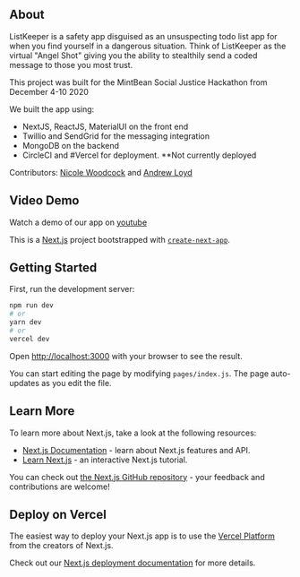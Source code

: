 ## About

ListKeeper is a safety app disguised as an unsuspecting todo list app for when you find yourself in a dangerous situation. Think of ListKeeper as the virtual "Angel Shot" giving you the ability to stealthily send a coded message to those you most trust.

This project was built for the MintBean Social Justice Hackathon from December 4-10 2020

We built the app using:

- NextJS, ReactJS, MaterialUI on the front end
- Twillio and SendGrid for the messaging integration
- MongoDB on the backend
- CircleCI and #Vercel for deployment. \*\*Not currently deployed

Contributors: [Nicole Woodcock](https://github.com/npwxx) and [Andrew Loyd](https://github.com/AndrewRLloyd88)

## Video Demo

Watch a demo of our app on [youtube](https://www.youtube.com/watch?v=4Pbw6cZ_xQw&feature=youtu.be)

This is a [Next.js](https://nextjs.org/) project bootstrapped with [`create-next-app`](https://github.com/vercel/next.js/tree/canary/packages/create-next-app).

## Getting Started

First, run the development server:

```bash
npm run dev
# or
yarn dev
# or
vercel dev
```

Open [http://localhost:3000](http://localhost:3000) with your browser to see the result.

You can start editing the page by modifying `pages/index.js`. The page auto-updates as you edit the file.

## Learn More

To learn more about Next.js, take a look at the following resources:

- [Next.js Documentation](https://nextjs.org/docs) - learn about Next.js features and API.
- [Learn Next.js](https://nextjs.org/learn) - an interactive Next.js tutorial.

You can check out [the Next.js GitHub repository](https://github.com/vercel/next.js/) - your feedback and contributions are welcome!

## Deploy on Vercel

The easiest way to deploy your Next.js app is to use the [Vercel Platform](https://vercel.com/import?utm_medium=default-template&filter=next.js&utm_source=create-next-app&utm_campaign=create-next-app-readme) from the creators of Next.js.

Check out our [Next.js deployment documentation](https://nextjs.org/docs/deployment) for more details.
